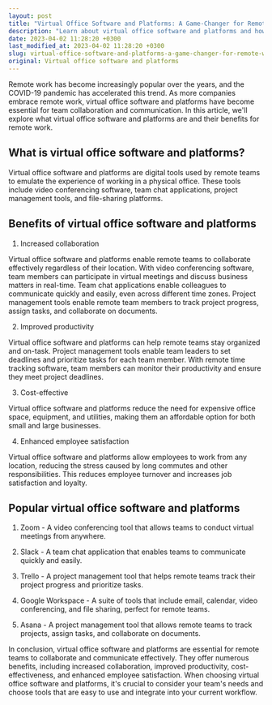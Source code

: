 ```yaml
---
layout: post
title: "Virtual Office Software and Platforms: A Game-Changer for Remote Work"
description: "Learn about virtual office software and platforms and how they can help remote teams collaborate effectively."
date: 2023-04-02 11:28:20 +0300
last_modified_at: 2023-04-02 11:28:20 +0300
slug: virtual-office-software-and-platforms-a-game-changer-for-remote-work
original: Virtual office software and platforms
---
```

Remote work has become increasingly popular over the years, and the COVID-19 pandemic has accelerated this trend. As more companies embrace remote work, virtual office software and platforms have become essential for team collaboration and communication. In this article, we'll explore what virtual office software and platforms are and their benefits for remote work.

## What is virtual office software and platforms?

Virtual office software and platforms are digital tools used by remote teams to emulate the experience of working in a physical office. These tools include video conferencing software, team chat applications, project management tools, and file-sharing platforms.

## Benefits of virtual office software and platforms

1. Increased collaboration

Virtual office software and platforms enable remote teams to collaborate effectively regardless of their location. With video conferencing software, team members can participate in virtual meetings and discuss business matters in real-time. Team chat applications enable colleagues to communicate quickly and easily, even across different time zones. Project management tools enable remote team members to track project progress, assign tasks, and collaborate on documents.

2. Improved productivity

Virtual office software and platforms can help remote teams stay organized and on-task. Project management tools enable team leaders to set deadlines and prioritize tasks for each team member. With remote time tracking software, team members can monitor their productivity and ensure they meet project deadlines.

3. Cost-effective

Virtual office software and platforms reduce the need for expensive office space, equipment, and utilities, making them an affordable option for both small and large businesses.

4. Enhanced employee satisfaction

Virtual office software and platforms allow employees to work from any location, reducing the stress caused by long commutes and other responsibilities. This reduces employee turnover and increases job satisfaction and loyalty.

## Popular virtual office software and platforms

1. Zoom - A video conferencing tool that allows teams to conduct virtual meetings from anywhere.

2. Slack - A team chat application that enables teams to communicate quickly and easily.

3. Trello - A project management tool that helps remote teams track their project progress and prioritize tasks.

4. Google Workspace - A suite of tools that include email, calendar, video conferencing, and file sharing, perfect for remote teams.

5. Asana - A project management tool that allows remote teams to track projects, assign tasks, and collaborate on documents.

In conclusion, virtual office software and platforms are essential for remote teams to collaborate and communicate effectively. They offer numerous benefits, including increased collaboration, improved productivity, cost-effectiveness, and enhanced employee satisfaction. When choosing virtual office software and platforms, it's crucial to consider your team's needs and choose tools that are easy to use and integrate into your current workflow.